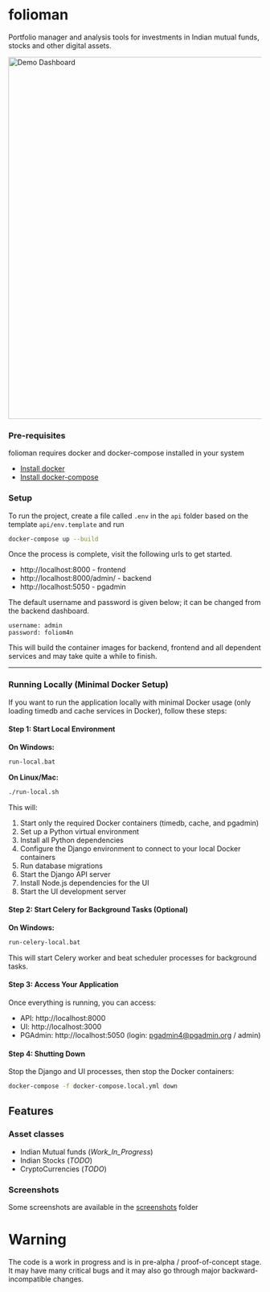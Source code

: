 # folioman

Portfolio manager and analysis tools for investments in Indian mutual funds, stocks and other digital assets.

<img src="https://github.com/codereverser/folioman/raw/main/screenshots/mutualfunds/01.dashboard.png" alt="Demo Dashboard" width="720"/>

### Pre-requisites

folioman requires docker and docker-compose installed in your system
- [Install docker](https://docs.docker.com/get-docker/)
- [Install docker-compose](https://docs.docker.com/compose/install/)

### Setup
To run the project, create a file called `.env` in the `api` folder based on the 
template `api/env.template` and run

```bash
docker-compose up --build
```

Once the process is complete, visit the following urls to get started.

- http://localhost:8000 - frontend
- http://localhost:8000/admin/ - backend
- http://localhost:5050 - pgadmin

The default username and password is given below; it can be changed from the backend dashboard. 
```
username: admin
password: foliom4n
```

This will build the container images for backend, frontend and all dependent services
and may take quite a while to finish.

---

### Running Locally (Minimal Docker Setup)

If you want to run the application locally with minimal Docker usage (only loading timedb and cache services in Docker), follow these steps:

#### Step 1: Start Local Environment

**On Windows:**
```bash
run-local.bat
```

**On Linux/Mac:**
```bash
./run-local.sh
```

This will:
1. Start only the required Docker containers (timedb, cache, and pgadmin)
2. Set up a Python virtual environment
3. Install all Python dependencies
4. Configure the Django environment to connect to your local Docker containers
5. Run database migrations
6. Start the Django API server
7. Install Node.js dependencies for the UI
8. Start the UI development server

#### Step 2: Start Celery for Background Tasks (Optional)

**On Windows:**
```bash
run-celery-local.bat
```

This will start Celery worker and beat scheduler processes for background tasks.

#### Step 3: Access Your Application

Once everything is running, you can access:
- API: http://localhost:8000
- UI: http://localhost:3000
- PGAdmin: http://localhost:5050 (login: pgadmin4@pgadmin.org / admin)

#### Step 4: Shutting Down

Stop the Django and UI processes, then stop the Docker containers:
```bash
docker-compose -f docker-compose.local.yml down
```

## Features

### Asset classes
- Indian Mutual funds (_Work_In_Progress_)
- Indian Stocks (_TODO_)
- CryptoCurrencies (_TODO_)

### Screenshots
Some screenshots are available in the [screenshots](screenshots) folder


# Warning
The code is a work in progress and is in pre-alpha / proof-of-concept stage. 
It may have many critical bugs and it may also go through major 
backward-incompatible changes.
